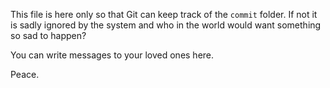 This file is here only so that Git can keep track of the `commit` folder. If not it is sadly ignored by the system and who in the world would want something so sad to happen?

You can write messages to your loved ones here.

Peace.

